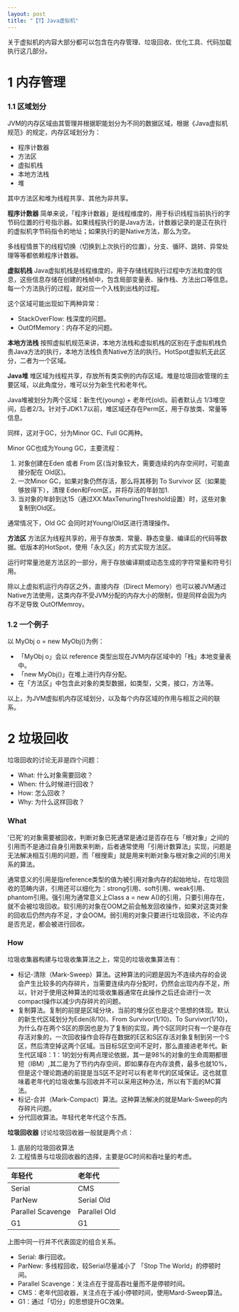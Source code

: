 ```yaml
---
layout: post
title: "【T】Java虚拟机"
---
```


关于虚拟机的内容大部分都可以包含在内存管理、垃圾回收、优化工具、代码加载执行这几部分。

# 1 内存管理

### 1.1 区域划分

JVM的内存区域由其管理并根据职能划分为不同的数据区域，根据《Java虚拟机规范》的规定，内存区域划分为：

* 程序计数器
* 方法区
* 虚拟机栈
* 本地方法栈
* 堆

其中方法区和堆为线程共享、其他为非共享。


**程序计数器**
简单来说，「程序计数器」是线程维度的，用于标识线程当前执行的字节码位置的行号指示器。如果线程执行的是Java方法，计数器记录的是正在执行的虚拟机字节码指令的地址；如果执行的是Native方法，那么为空。

多线程情景下的线程切换（切换到上次执行的位置），分支、循环、跳转、异常处理等等都依赖程序计数器。

**虚拟机栈**
Java虚拟机栈是线程维度的，用于存储线程执行过程中方法粒度的信息，这些信息存储在创建的栈帧中，包含局部变量表、操作栈、方法出口等信息。每一个方法执行的过程，就对应一个入栈到出栈的过程。

这个区域可能出现如下两种异常：
* StackOverFlow: 栈深度的问题。
* OutOfMemory：内存不足的问题。

**本地方法栈**
按照虚拟机规范来讲，本地方法栈和虚拟机栈的区别在于虚拟机栈负责Java方法的执行，本地方法栈负责Native方法的执行。HotSpot虚拟机无此区分，二者为一个区域。

**Java堆**
堆区域为线程共享，存放所有类实例的内存区域。堆是垃圾回收管理的主要区域，以此角度分，堆可以分为新生代和老年代。

Java堆被划分为两个区域：新生代(young) + 老年代(old)。前者默认占 1/3堆空间，后者2/3。针对于JDK1.7以前，堆区域还存在Perm区，用于存放类、常量等信息。

同样，这对于GC，分为Minor GC、Full GC两种。

Minor GC也成为Young GC，主要流程：
1. 对象创建在Eden 或者 From 区(当对象较大，需要连续的内存空间时，可能直接分配在 Old区)。
2. 一次Minor GC，如果对象仍然存活，那么将其移到 To Survivor 区（如果能够放得下），清理 Eden和From区，并将存活的年龄加1.
3. 当对象的年龄到达15（通过XX:MaxTenuringThreshold设置）时，这些对象复制到Old区。

通常情况下，Old GC 会同时对Young/Old区进行清理操作。

**方法区**
方法区为线程共享的，用于存放类、常量、静态变量、编译后的代码等数据。低版本的HotSpot，使用「永久区」的方式实现方法区。

运行时常量池是方法区的一部分，用于存放编译期或动态生成的字符常量和符号引用。

除以上虚拟机运行内存区之外，直接内存（Direct Memory）也可以被JVM通过Native方法使用，这类内存不受JVM分配的内存大小的限制，但是同样会因为内存不足导致 OutOfMemroy。

### 1.2 一个例子
以 MyObj o = new MyObj()为例：
* 「MyObj o」会以 reference 类型出现在JVM内存区域中的「栈」本地变量表中。
* 「new MyObj()」在堆上进行内存分配。
* 在「方法区」中包含此对象的类型数据，如类型，父类，接口，方法等。

以上，为JVM虚拟机内存区域划分，以及每个内存区域的作用与相互之间的联系。

# 2 垃圾回收

垃圾回收的讨论无非是四个问题：
* What: 什么对象需要回收？
* When: 什么时候进行回收？
* How: 怎么回收？
* Why: 为什么这样回收？

### What

'已死'的对象需要被回收，判断对象已死通常是通过是否存在与「根对象」之间的引用而不是通过自身引用数来判断，后者通常使用「引用计数算法」实现，问题是无法解决相互引用的问题，而「根搜索」就是用来判断对象与根对象之间的引用关系的算法。

通常意义的引用是指reference类型的值为被引用对象内存的起始地址，在垃圾回收的范畴内讲，引用还可以细化为：strong引用、soft引用、weak引用、phantom引用。强引用为通常意义上Class a = new A()的引用，只要引用存在，就不会被垃圾回收。软引用的对象在OOM之前会触发回收操作，如果对这类对象的回收后仍然内存不足，才会OOM。弱引用的对象只要进行垃圾回收，不论内存是否充足，都会被进行回收。

### How

垃圾收集器构建与垃圾收集算法之上，常见的垃圾收集算法有：

* 标记-清除（Mark-Sweep）算法。这种算法的问题是因为不连续内存的会说会产生比较多的内存碎片，当需要连续内存分配时，仍然会出现内存不足，所以，针对于使用这种算法的垃圾收集器通常在此操作之后还会进行一次compact操作以减少内存碎片的问题。
* 复制算法。复制的前提是区域分块，当前的堆分区也是这个思想的体现。默认的新生代区域划分为Eden(8/10)、From Survivor(1/10)、To Survivor(1/10)，为什么存在两个S区的原因也是为了复制的实现，两个S区同时只有一个是存在存活对象的，一次回收操作会将存在数据的E区和S区存活对象复制到另一个S区，然后清空掉这两个区域。当目标S区空间不足时，那么直接进老年代。新生代区域8：1：1的划分有两点理论依据，其一是98%的对象的生命周期都很短（IBM）,其二是为了节约内存空间，即如果存在内存浪费，最多也就10%，但是这个理论跑通的前提是当S区不足时可以有老年代的区域保证。这也就意味着老年代的垃圾收集与回收并不可以采用这种办法，所以有下面的MC算法。
* 标记-合并（Mark-Compact）算法。这种算法解决的就是Mark-Sweep的内存碎片问题。
* 分代回收算法。年轻代老年代这个东西。

**垃圾回收器**
讨论垃圾回收器一般就是两个点：
1. 底层的垃圾回收算法
2. 工程情景与垃圾回收器的选择，主要是GC时间和吞吐量的考虑。

| 年轻代 | 老年代     |
| :------------- | :------------- |
| Serial   | CMS       |
| ParNew       | Serial Old       |
| Parallel Scavenge       | Parallel Old       |
| G1       | G1       |

上图中同一行并不代表固定的组合关系。

* Serial: 串行回收。
* ParNew: 多线程回收，较Serial尽量减小了 「Stop The World」的停顿时间。
* Parallel Scavenge：关注点在于提高吞吐量而不是停顿时间。
* CMS：老年代回收器，关注点在于减小停顿时间，使用Mard-Sweep算法。
* G1：通过「切分」的思想提升GC效果。
